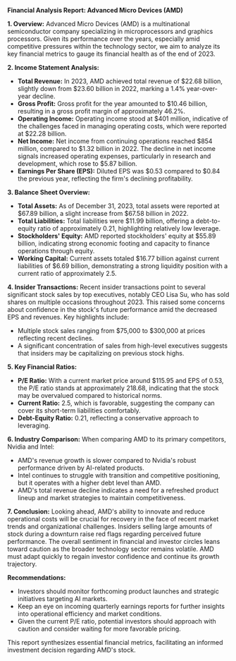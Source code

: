 **Financial Analysis Report: Advanced Micro Devices (AMD)**

**1. Overview:**
Advanced Micro Devices (AMD) is a multinational semiconductor company specializing in microprocessors and graphics processors. Given its performance over the years, especially amid competitive pressures within the technology sector, we aim to analyze its key financial metrics to gauge its financial health as of the end of 2023.

**2. Income Statement Analysis:**
- **Total Revenue:** In 2023, AMD achieved total revenue of $22.68 billion, slightly down from $23.60 billion in 2022, marking a 1.4% year-over-year decline.
- **Gross Profit:** Gross profit for the year amounted to $10.46 billion, resulting in a gross profit margin of approximately 46.2%.
- **Operating Income:** Operating income stood at $401 million, indicative of the challenges faced in managing operating costs, which were reported at $22.28 billion.
- **Net Income:** Net income from continuing operations reached $854 million, compared to $1.32 billion in 2022. The decline in net income signals increased operating expenses, particularly in research and development, which rose to $5.87 billion.
- **Earnings Per Share (EPS):** Diluted EPS was $0.53 compared to $0.84 the previous year, reflecting the firm's declining profitability.

**3. Balance Sheet Overview:**
- **Total Assets:** As of December 31, 2023, total assets were reported at $67.89 billion, a slight increase from $67.58 billion in 2022.
- **Total Liabilities:** Total liabilities were $11.99 billion, offering a debt-to-equity ratio of approximately 0.21, highlighting relatively low leverage.
- **Stockholders' Equity:** AMD reported stockholders' equity at $55.89 billion, indicating strong economic footing and capacity to finance operations through equity.
- **Working Capital:** Current assets totaled $16.77 billion against current liabilities of $6.69 billion, demonstrating a strong liquidity position with a current ratio of approximately 2.5.

**4. Insider Transactions:**
Recent insider transactions point to several significant stock sales by top executives, notably CEO Lisa Su, who has sold shares on multiple occasions throughout 2023. This raised some concerns about confidence in the stock's future performance amid the decreased EPS and revenues. Key highlights include:
- Multiple stock sales ranging from $75,000 to $300,000 at prices reflecting recent declines.
- A significant concentration of sales from high-level executives suggests that insiders may be capitalizing on previous stock highs.

**5. Key Financial Ratios:**
- **P/E Ratio:** With a current market price around $115.95 and EPS of 0.53, the P/E ratio stands at approximately 218.68, indicating that the stock may be overvalued compared to historical norms.
- **Current Ratio:** 2.5, which is favorable, suggesting the company can cover its short-term liabilities comfortably.
- **Debt-Equity Ratio:** 0.21, reflecting a conservative approach to leveraging.

**6. Industry Comparison:**
When comparing AMD to its primary competitors, Nvidia and Intel:
- AMD's revenue growth is slower compared to Nvidia's robust performance driven by AI-related products.
- Intel continues to struggle with transition and competitive positioning, but it operates with a higher debt level than AMD.
- AMD's total revenue decline indicates a need for a refreshed product lineup and market strategies to maintain competitiveness.

**7. Conclusion:**
Looking ahead, AMD's ability to innovate and reduce operational costs will be crucial for recovery in the face of recent market trends and organizational challenges. Insiders selling large amounts of stock during a downturn raise red flags regarding perceived future performance. The overall sentiment in financial and investor circles leans toward caution as the broader technology sector remains volatile. AMD must adapt quickly to regain investor confidence and continue its growth trajectory.

**Recommendations:**
- Investors should monitor forthcoming product launches and strategic initiatives targeting AI markets.
- Keep an eye on incoming quarterly earnings reports for further insights into operational efficiency and market conditions.
- Given the current P/E ratio, potential investors should approach with caution and consider waiting for more favorable pricing.

This report synthesizes essential financial metrics, facilitating an informed investment decision regarding AMD's stock.
```